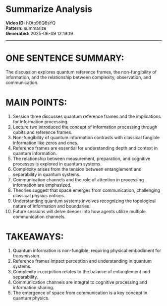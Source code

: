 # Summarize Analysis

**Video ID:** hOto96Q8sYQ  
**Pattern:** summarize  
**Generated:** 2025-06-09 12:19:19  

---

# ONE SENTENCE SUMMARY:
The discussion explores quantum reference frames, the non-fungibility of information, and the relationship between complexity, observation, and communication.

# MAIN POINTS:
1. Session three discusses quantum reference frames and the implications for information processing.
2. Lecture two introduced the concept of information processing through qubits and reference frames.
3. Non-fungibility of quantum information contrasts with classical fungible information like zeros and ones.
4. Reference frames are essential for understanding depth and context in quantum information.
5. The relationship between measurement, preparation, and cognitive processes is explored in quantum systems.
6. Complexity arises from the tension between entanglement and separability in quantum systems.
7. Communication channels and the role of attention in processing information are emphasized.
8. Theories suggest that space emerges from communication, challenging classical physics notions.
9. Understanding quantum systems involves recognizing the topological nature of information and boundaries.
10. Future sessions will delve deeper into how agents utilize multiple communication channels.

# TAKEAWAYS:
1. Quantum information is non-fungible, requiring physical embodiment for transmission.
2. Reference frames impact perception and understanding in quantum systems.
3. Complexity in cognition relates to the balance of entanglement and separability.
4. Communication channels are integral to cognitive processing and information sharing.
5. The emergence of space from communication is a key concept in quantum physics.